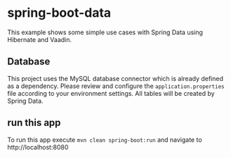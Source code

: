 # spring-boot-data
This example shows some simple use cases with Spring Data using Hibernate
and Vaadin.

## Database
This project uses the MySQL database connector which is already defined as a
dependency. Please review and configure the `application.properties` file
according to your environment settings. All tables will be created by Spring Data.

## run this app
To run this app execute `mvn clean spring-boot:run` and navigate to
http://localhost:8080
